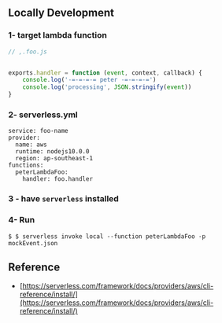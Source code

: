 ## Locally Development

### 1- target lambda function
```js
// ,.foo.js


exports.handler = function (event, context, callback) {
    console.log('-=-=-=-= peter -=-=-=-=')
    console.log('processing', JSON.stringify(event))
}

```

### 2- serverless.yml

```
service: foo-name
provider:
  name: aws
  runtime: nodejs10.0.0
  region: ap-southeast-1
functions:
  peterLambdaFoo:
    handler: foo.handler
```

### 3 - have `serverless` installed

### 4- Run
```
$ $ serverless invoke local --function peterLambdaFoo -p mockEvent.json
```


## Reference
 - [https://serverless.com/framework/docs/providers/aws/cli-reference/install/](https://serverless.com/framework/docs/providers/aws/cli-reference/install/)